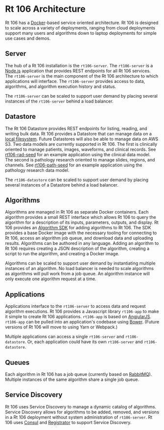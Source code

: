 # Rt 106 Architecture

Rt 106 has a [Docker](http://www.docker.com)-based service oriented architecture. Rt 106 is designed to scale
across a variety of deployments, ranging from cloud deployments support many users
and algorithms down to laptop deployments for simple use cases and demos.

## Server

The hub of a Rt 106 installation is the ```rt106-server```. The ```rt106-server``` is a [Node.js](https://nodejs.org/) application that provides REST endpoints for all Rt 106 services.  The ```rt106-server``` is the main component
of the Rt 106 architecture to which applications will interface. The ```rt106-server``` provides access to data, algorithms, and algorithm execution history and status.

The ```rt106-server``` can be scaled to support user demand by placing several instances of the ```rt106-server``` behind a load balancer.

## Datastore

The Rt 106 Datastore provides REST endpoints for listing, reading, and writing bulk data. Rt 106 provides a Datastore that
can manage data on a [local filesystem](https://github.com/rt106/rt106-datastore-local). Future Datastores will also be able to manage data on AWS S3. Two data models are currently supported in Rt 106.  The first is clinically oriented to manage patients, images, waveforms, and clinical records. See [rt106-rad-seed](https://github.com/rt106/rt106-rad-seed) for an example application using the clinical data model. The second is pathology research oriented to manage slides, regions, and channels. See [rt106-path-seed](https://github.com/rt106/rt106-path-seed) for an example application using the pathology research data model.

The ```rt106-datastore``` can be scaled to support user demand by placing several instances of a Datastore behind a load balancer.

## Algorithms

Algorithms are managed in Rt 106 as separate Docker containers. Each algorithm provides a small REST interface which allows Rt 106 to query the algorithm for a description of its inputs, parameters, outputs, and display. Rt 106 provides an [Algorithm SDK](ALGORITHM_SDK.md) for adding algorithms to Rt 106.  The SDK provides a base Docker image with the necessary tooling for connecting to Rt 106, access an algorithm job queue, and download data and uploading results.  Algorithms can be authored in any language. Adding an algorithm to Rt 106 requires creating a JSON description of the algorithm, creating a script to run the algorithm, and creating a Docker image.

Algorithms can be scaled to support user demand by instantiating multiple instances of an algorithm.  No load balancer is needed to scale algorithms as algorithms will pull work from a job queue.  An algorithm instance will only execute one algorithm request at a time.

## Applications

Applications interface to the ```rt106-server``` to access data and request algorithm executions.  Rt 106 provides a Javascript library ```rt106-app``` to make it simple to create Rt 106 applications.  ```rt106-app``` is based on [AngjularJS](https://angularjs.org/). ```rt106-app``` can be pulled into an application's codebase using [Bower](https://bower.io/). (Future versions of Rt 106 will move to using Yarn or Webpack.)

Multiple applications can access a single ```rt106-server``` and ```rt106-datastore```.  Or, each application could have its own ```rt106-server``` and ```rt106-datastore```.

## Queues

Each algorithm in Rt 106 has a job queue (currently based on [RabbitMQ](https://www.rabbitmq.com/)). Multiple instances of the same algorithm share a single job queue.

## Service Discovery

Rt 106 uses Service Discovery to manage a dynamic catalog of algorithms.  Service Discovery allows for algorithms to be added, removed, and versions in a Rt 106 deployment without system administration of ```rt106-server```.  Rt 106 uses [Consul](https://www.consul.io/) and [Registrator](http://gliderlabs.github.io/registrator/latest/) to support Service Discovery.
